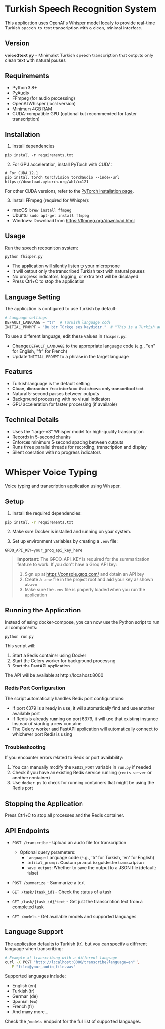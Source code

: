 # Turkish Speech Recognition System

This application uses OpenAI's Whisper model locally to provide real-time Turkish speech-to-text transcription with a clean, minimal interface.

## Version

**voice2text.py** - Minimalist Turkish speech transcription that outputs only clean text with natural pauses

## Requirements

- Python 3.8+
- PyAudio
- FFmpeg (for audio processing)
- OpenAI Whisper (local version)
- Minimum 4GB RAM
- CUDA-compatible GPU (optional but recommended for faster transcription)

## Installation

1. Install dependencies:
```
pip install -r requirements.txt
```

2. For GPU acceleration, install PyTorch with CUDA:
```
# For CUDA 12.1
pip install torch torchvision torchaudio --index-url https://download.pytorch.org/whl/cu121
```
For other CUDA versions, refer to the [PyTorch installation page](https://pytorch.org/get-started/locally/).

3. Install FFmpeg (required for Whisper):
- macOS: `brew install ffmpeg`
- Ubuntu: `sudo apt-get install ffmpeg`
- Windows: Download from https://ffmpeg.org/download.html

## Usage

Run the speech recognition system:
```
python fhisper.py
```

- The application will silently listen to your microphone
- It will output only the transcribed Turkish text with natural pauses
- No progress indicators, logging, or extra text will be displayed
- Press Ctrl+C to stop the application

## Language Setting

The application is configured to use Turkish by default:

```python
# Language settings
DEFAULT_LANGUAGE = "tr"  # Turkish language code
INITIAL_PROMPT = "Bu bir Türkçe ses kaydıdır."  # "This is a Turkish audio recording"
```

To use a different language, edit these values in `fhisper.py`:
- Change `DEFAULT_LANGUAGE` to the appropriate language code (e.g., "en" for English, "fr" for French)
- Update `INITIAL_PROMPT` to a phrase in the target language

## Features

- Turkish language is the default setting
- Clean, distraction-free interface that shows only transcribed text
- Natural 5-second pauses between outputs
- Background processing with no visual indicators
- GPU acceleration for faster processing (if available)

## Technical Details

- Uses the "large-v3" Whisper model for high-quality transcription
- Records in 5-second chunks
- Enforces minimum 5-second spacing between outputs
- Runs three parallel threads for recording, transcription and display
- Silent operation with no progress indicators

# Whisper Voice Typing

Voice typing and transcription application using Whisper.

## Setup

1. Install the required dependencies:

```bash
pip install -r requirements.txt
```

2. Make sure Docker is installed and running on your system.

3. Set up environment variables by creating a `.env` file:

```
GROQ_API_KEY=your_groq_api_key_here
```

> **Important**: The GROQ_API_KEY is required for the summarization feature to work. If you don't have a Groq API key:
> 1. Sign up at https://console.groq.com/ and obtain an API key
> 2. Create a `.env` file in the project root and add your key as shown above
> 3. Make sure the `.env` file is properly loaded when you run the application

## Running the Application

Instead of using docker-compose, you can now use the Python script to run all components:

```bash
python run.py
```

This script will:
1. Start a Redis container using Docker
2. Start the Celery worker for background processing
3. Start the FastAPI application

The API will be available at http://localhost:8000

### Redis Port Configuration

The script automatically handles Redis port configurations:

- If port 6379 is already in use, it will automatically find and use another available port
- If Redis is already running on port 6379, it will use that existing instance instead of starting a new container
- The Celery worker and FastAPI application will automatically connect to whichever port Redis is using

### Troubleshooting

If you encounter errors related to Redis or port availability:

1. You can manually modify the `REDIS_PORT` variable in `run.py` if needed
2. Check if you have an existing Redis service running (`redis-server` or another container)
3. Use `docker ps` to check for running containers that might be using the Redis port

## Stopping the Application

Press Ctrl+C to stop all processes and the Redis container.

## API Endpoints

- `POST /transcribe` - Upload an audio file for transcription
  - Optional query parameters:
    - `language`: Language code (e.g., 'tr' for Turkish, 'en' for English)
    - `initial_prompt`: Custom prompt to guide the transcription
    - `save_output`: Whether to save the output to a JSON file (default: false)

- `POST /summarize` - Summarize a text

- `GET /task/{task_id}` - Check the status of a task

- `GET /task/{task_id}/text` - Get just the transcription text from a completed task

- `GET /models` - Get available models and supported languages

## Language Support

The application defaults to Turkish (tr), but you can specify a different language when transcribing:

```bash
# Example of transcribing with a different language
curl -X POST "http://localhost:8000/transcribe?language=en" \
  -F "file=@your_audio_file.wav"
```

Supported languages include:
- English (en)
- Turkish (tr)
- German (de)
- Spanish (es)
- French (fr)
- And many more...

Check the `/models` endpoint for the full list of supported languages. 